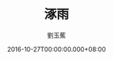 ---
issue: 196
title: 涿雨
author: 劉玉蕉
language: 大埔
date: 2016-10-27T00:00:00.000+08:00
topic: 懷想
difficulty: 2
wikidata: Q98096052
wikidata_link: https://www.wikidata.org/wiki/Q98096052
---